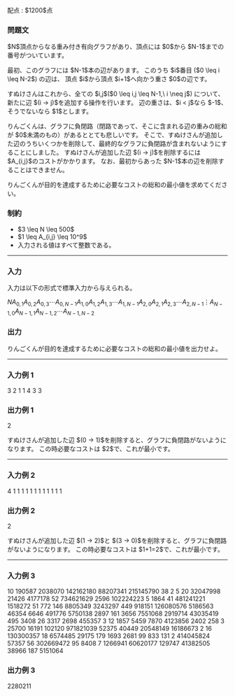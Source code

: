 
<div>

<span>

<span>

<p>
配点 : $1200$点
</p>

<div>

<section>

### **問題文**

<p>
$N$頂点からなる重み付き有向グラフがあり、頂点には $0$から $N-1$までの番号がついています。
</p>

<p>
最初、このグラフには $N-1$本の辺があります。
このうち $i$番目 ($0 \leq i \leq N-2$) の辺は、 頂点 $i$から頂点 $i+1$へ向かう重さ $0$の辺です。
</p>

<p>
すぬけさんはこれから、全ての $i,j$($0 \leq i,j \leq N-1,\ i \neq j$) について、新たに辺 $(i → j)$を追加する操作を行います。
辺の重さは、$i < j$なら $-1$、そうでないなら $1$とします。
</p>

<p>
りんごくんは、グラフに負閉路（閉路であって、そこに含まれる辺の重みの総和が $0$未満のもの）があるととても悲しいです。
そこで、すぬけさんが追加した辺のうちいくつかを削除して、最終的なグラフに負閉路が含まれないようにすることにしました。
すぬけさんが追加した辺 $(i → j)$を削除するには $A_{i,j}$のコストがかかります。
なお、最初からあった $N-1$本の辺を削除することはできません。
</p>

<p>
りんごくんが目的を達成するために必要なコストの総和の最小値を求めてください。
</p>

</section>

</div>

<div>

<section>

### **制約**

<ul>

<li>
$3 \leq N \leq 500$
</li>

<li>
$1 \leq A_{i,j} \leq 10^9$
</li>

<li>
入力される値はすべて整数である。
</li>

</ul>

</section>

</div>

---

<div>

<div>

<section>

### **入力**

<p>
入力は以下の形式で標準入力から与えられる。
</p>

<div>

$N$$A_{0,1}$$A_{0,2}$$A_{0,3}$$\cdots$$A_{0,N-1}$$A_{1,0}$$A_{1,2}$$A_{1,3}$$\cdots$$A_{1,N-1}$$A_{2,0}$$A_{2,1}$$A_{2,3}$$\cdots$$A_{2,N-1}$$\vdots$$A_{N-1,0}$$A_{N-1,1}$$A_{N-1,2}$$\cdots$$A_{N-1,N-2}$
</div>

</section>

</div>

<div>

<section>

### **出力**

<p>
りんごくんが目的を達成するために必要なコストの総和の最小値を出力せよ。
</p>

</section>

</div>

</div>

---

<div>

<section>

### **入力例 1**

<div>

3
2 1
1 4
3 3

</div>

</section>

</div>

<div>

<section>

### **出力例 1**

<div>

2

</div>

<p>
すぬけさんが追加した辺 $(0 → 1)$を削除すると、グラフに負閉路がないようになります。
この時必要なコストは $2$で、これが最小です。
</p>

</section>

</div>

---

<div>

<section>

### **入力例 2**

<div>

4
1 1 1
1 1 1
1 1 1
1 1 1

</div>

</section>

</div>

<div>

<section>

### **出力例 2**

<div>

2

</div>

<p>
すぬけさんが追加した辺 $(1 → 2)$と $(3 → 0)$を削除すると、グラフに負閉路がないようになります。
この時必要なコストは $1+1=2$で、これが最小です。
</p>

</section>

</div>

---

<div>

<section>

### **入力例 3**

<div>

10
190587 2038070 142162180 88207341 215145790 38 2 5 20
32047998 21426 4177178 52 734621629 2596 102224223 5 1864
41 481241221 1518272 51 772 146 8805349 3243297 449
918151 126080576 5186563 46354 6646 491776 5750138 2897 161
3656 7551068 2919714 43035419 495 3408 26 3317 2698
455357 3 12 1857 5459 7870 4123856 2402 258
3 25700 16191 102120 971821039 52375 40449 20548149 16186673
2 16 130300357 18 6574485 29175 179 1693 2681
99 833 131 2 414045824 57357 56 302669472 95
8408 7 1266941 60620177 129747 41382505 38966 187 5151064

</div>

</section>

</div>

<div>

<section>

### **出力例 3**

<div>

2280211

</div>

</section>

</div>

</span>

</span>

</div>
